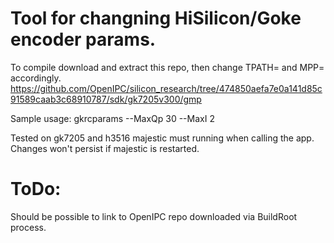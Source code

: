 # Tool for changning HiSilicon/Goke encoder params.
To compile download and extract this repo, then change TPATH= and MPP= accordingly.
https://github.com/OpenIPC/silicon_research/tree/474850aefa7e0a141d85c91589caab3c68910787/sdk/gk7205v300/gmp

Sample usage:
gkrcparams --MaxQp 30 --MaxI 2

Tested on gk7205 and h3516
majestic must running when calling the app. Changes won't persist if majestic is restarted.

# ToDo:
Should be possible to link to OpenIPC repo downloaded via BuildRoot process.

